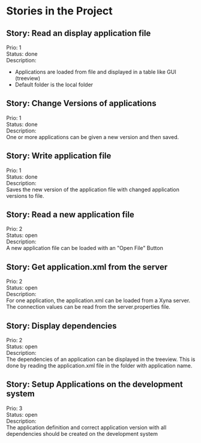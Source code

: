 # Stories in the Project

## Story: Read an display application file

Prio: 1 <br>
Status: done <br>
Description:<br>
* Applications are loaded from file and displayed in a table like GUI (treeview)
* Default folder is the local folder


## Story: Change Versions of applications

Prio: 1 <br>
Status: done <br>
Description:<br>
One or more applications can be given a new version and then saved.


## Story: Write application file

Prio: 1 <br>
Status: done <br>
Description:<br>
Saves the new version of the application file with changed application versions to file.

## Story: Read a new application file

Prio: 2 <br>
Status: open <br>
Description:<br>
A new application file can be loaded with an "Open File" Button


## Story: Get application.xml from the server

Prio: 2 <br>
Status: open <br>
Description:<br>
For one application, the application.xml can be loaded from a Xyna server. The connection values can be read from the server.properties file.


## Story: Display dependencies

Prio: 2 <br>
Status: open <br>
Description:<br>
The dependencies of an application can be displayed in the treeview. This is done by reading the application.xml file in the folder with application name.


## Story: Setup Applications on the development system

Prio: 3 <br>
Status: open <br>
Description:<br>
The application definition and correct application version with all dependencies should be created on the development system